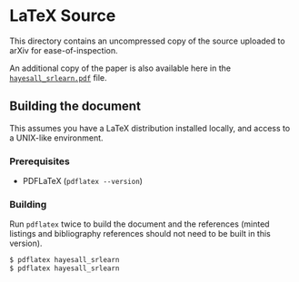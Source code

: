 # LaTeX Source

This directory contains an uncompressed copy of the source uploaded to arXiv
for ease-of-inspection.

An additional copy of the paper is also available here in the
[`hayesall_srlearn.pdf`](https://github.com/hayesall/srlearn-StarAI-2020-workshop/blob/master/paper/hayesall_srlearn.pdf)
file.

## Building the document

This assumes you have a LaTeX distribution installed locally, and access to
a UNIX-like environment.

### Prerequisites

- PDFLaTeX (`pdflatex --version`)

### Building

Run `pdflatex` twice to build the document and the references (minted listings
and bibliography references should not need to be built in this version).

```bash
$ pdflatex hayesall_srlearn
$ pdflatex hayesall_srlearn
```
